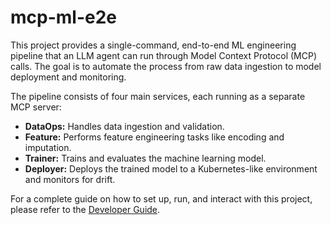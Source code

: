 # mcp-ml-e2e

This project provides a single-command, end-to-end ML engineering pipeline that an LLM agent can run through Model Context Protocol (MCP) calls. The goal is to automate the process from raw data ingestion to model deployment and monitoring.

The pipeline consists of four main services, each running as a separate MCP server:
- **DataOps:** Handles data ingestion and validation.
- **Feature:** Performs feature engineering tasks like encoding and imputation.
- **Trainer:** Trains and evaluates the machine learning model.
- **Deployer:** Deploys the trained model to a Kubernetes-like environment and monitors for drift.

For a complete guide on how to set up, run, and interact with this project, please refer to the [Developer Guide](guide.md).